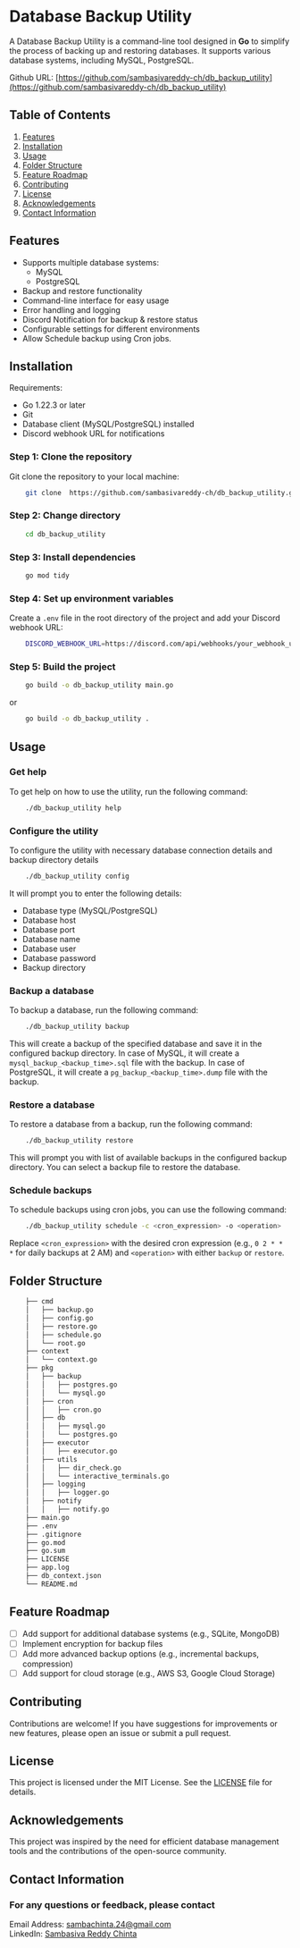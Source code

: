 # Database Backup Utility
A Database Backup Utility is a command-line tool designed in **Go** to simplify the process of backing up and restoring databases. It supports various database systems, including MySQL, PostgreSQL.

Github URL: [https://github.com/sambasivareddy-ch/db_backup_utility](https://github.com/sambasivareddy-ch/db_backup_utility)

## Table of Contents
1. [Features](#features)
2. [Installation](#installation)
3. [Usage](#usage)
4. [Folder Structure](#folder-structure)
5. [Feature Roadmap](#feature-roadmap)
6. [Contributing](#contributing)
7. [License](#license)
8. [Acknowledgements](#acknowledgements)
9. [Contact Information](#contact-information)

## Features
+ Supports multiple database systems:
    - MySQL
    - PostgreSQL
+ Backup and restore functionality
+ Command-line interface for easy usage
+ Error handling and logging
+ Discord Notification for backup & restore status
+ Configurable settings for different environments
+ Allow Schedule backup using Cron jobs.

## Installation 
Requirements:
- Go 1.22.3 or later
- Git
- Database client (MySQL/PostgreSQL) installed
- Discord webhook URL for notifications

### Step 1: Clone the repository
Git clone the repository to your local machine:
```bash
    git clone  https://github.com/sambasivareddy-ch/db_backup_utility.git
```
### Step 2: Change directory
```bash
    cd db_backup_utility
```
### Step 3: Install dependencies
```bash
    go mod tidy
```
### Step 4: Set up environment variables
Create a `.env` file in the root directory of the project and add your Discord webhook URL:
```bash
    DISCORD_WEBHOOK_URL=https://discord.com/api/webhooks/your_webhook_url
```
### Step 5: Build the project
```bash
    go build -o db_backup_utility main.go
```
or 
```bash
    go build -o db_backup_utility .
```

## Usage 
### Get help
To get help on how to use the utility, run the following command:
```bash
    ./db_backup_utility help
```
### Configure the utility
To configure the utility with necessary database connection details and backup directory details 
```bash
    ./db_backup_utility config
```
It will prompt you to enter the following details:
- Database type (MySQL/PostgreSQL)
- Database host
- Database port
- Database name
- Database user
- Database password
- Backup directory
### Backup a database
To backup a database, run the following command:
```bash
    ./db_backup_utility backup
```
This will create a backup of the specified database and save it in the configured backup directory.
In case of MySQL, it will create a `mysql_backup_<backup_time>.sql` file with the backup.
In case of PostgreSQL, it will create a `pg_backup_<backup_time>.dump` file with the backup.
### Restore a database
To restore a database from a backup, run the following command:
```bash
    ./db_backup_utility restore
```
This will prompt you with list of available backups in the configured backup directory.
You can select a backup file to restore the database.
### Schedule backups
To schedule backups using cron jobs, you can use the following command:
```bash
    ./db_backup_utility schedule -c <cron_expression> -o <operation>
```
Replace `<cron_expression>` with the desired cron expression (e.g., `0 2 * * *` for daily backups at 2 AM) and `<operation>` with either `backup` or `restore`.

## Folder Structure
```bash
    ├── cmd
    │   ├── backup.go
    │   ├── config.go
    │   ├── restore.go
    │   ├── schedule.go
    │   └── root.go
    ├── context
    │   └── context.go
    ├── pkg
    │   ├── backup
    │   │   ├── postgres.go
    │   │   └── mysql.go
    │   ├── cron
    │   │   ├── cron.go
    │   ├── db
    │   │   ├── mysql.go
    │   │   └── postgres.go
    │   ├── executor
    │   │   ├── executor.go
    │   ├── utils
    │   │   ├── dir_check.go
    │   │   └── interactive_terminals.go
    │   ├── logging
    │   │   ├── logger.go
    │   ├── notify
    │   │   ├── notify.go
    ├── main.go
    ├── .env
    ├── .gitignore
    ├── go.mod
    ├── go.sum
    ├── LICENSE
    ├── app.log
    ├── db_context.json
    └── README.md
```

## Feature Roadmap
- [ ] Add support for additional database systems (e.g., SQLite, MongoDB)
- [ ] Implement encryption for backup files
- [ ] Add more advanced backup options (e.g., incremental backups, compression)
- [ ] Add support for cloud storage (e.g., AWS S3, Google Cloud Storage)

## Contributing
Contributions are welcome! If you have suggestions for improvements or new features, please open an issue or submit a pull request.

## License
This project is licensed under the MIT License. See the [LICENSE](LICENSE) file for details.

## Acknowledgements
This project was inspired by the need for efficient database management tools and the contributions of the open-source community.

## Contact Information
### For any questions or feedback, please contact
Email Address: sambachinta.24@gmail.com <br>
LinkedIn: [Sambasiva Reddy Chinta](https://www.linkedin.com/in/samba-siva-reddy-ch/)
